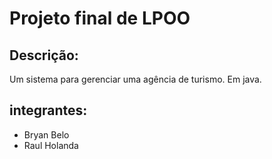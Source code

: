 # Projeto final de LPOO

## Descrição:
Um sistema para gerenciar uma agência de turismo. Em java.

## integrantes:
* Bryan Belo
* Raul Holanda